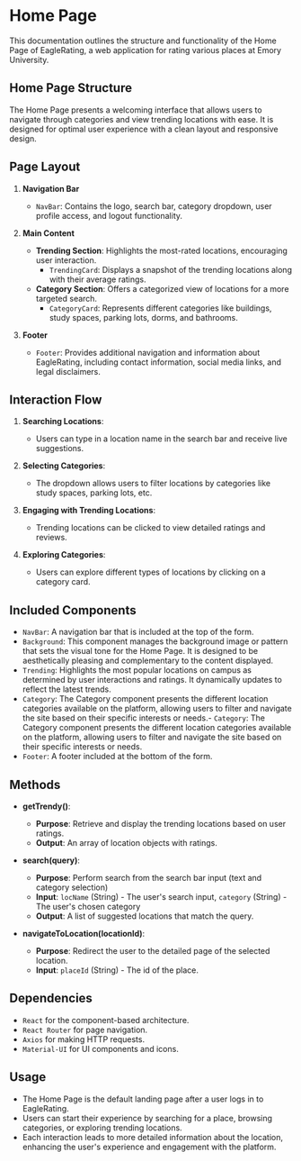 # Home Page

This documentation outlines the structure and functionality of the Home Page of EagleRating, a web application for rating various places at Emory University.

## Home Page Structure

The Home Page presents a welcoming interface that allows users to navigate through categories and view trending locations with ease. It is designed for optimal user experience with a clean layout and responsive design.

## Page Layout

1. **Navigation Bar**
    - `NavBar`: Contains the logo, search bar, category dropdown, user profile access, and logout functionality.

2. **Main Content**
    - **Trending Section**: Highlights the most-rated locations, encouraging user interaction.
        - `TrendingCard`: Displays a snapshot of the trending locations along with their average ratings.
    - **Category Section**: Offers a categorized view of locations for a more targeted search.
        - `CategoryCard`: Represents different categories like buildings, study spaces, parking lots, dorms, and bathrooms.

3. **Footer**
    - `Footer`: Provides additional navigation and information about EagleRating, including contact information, social media links, and legal disclaimers.

## Interaction Flow

1. **Searching Locations**:
    - Users can type in a location name in the search bar and receive live suggestions.

2. **Selecting Categories**:
    - The dropdown allows users to filter locations by categories like study spaces, parking lots, etc.

3. **Engaging with Trending Locations**:
    - Trending locations can be clicked to view detailed ratings and reviews.

4. **Exploring Categories**:
    - Users can explore different types of locations by clicking on a category card.

## Included Components

- `NavBar`: A navigation bar that is included at the top of the form.
- `Background`: This component manages the background image or pattern that sets the visual tone for the Home Page. It is designed to be aesthetically pleasing and complementary to the content displayed.
- `Trending`: Highlights the most popular locations on campus as determined by user interactions and ratings. It dynamically updates to reflect the latest trends.
- `Category`: The Category component presents the different location categories available on the platform, allowing users to filter and navigate the site based on their specific interests or needs.- `Category`: The Category component presents the different location categories available on the platform, allowing users to filter and navigate the site based on their specific interests or needs.
- `Footer`: A footer included at the bottom of the form.

## Methods

- **getTrendy()**:
    - **Purpose**: Retrieve and display the trending locations based on user ratings.
    - **Output**: An array of location objects with ratings.

- **search(query)**:
    - **Purpose**: Perform search from the search bar input (text and category selection)
    - **Input**: `locName` (String) - The user's search input, `category` (String) - The user's chosen category 
    - **Output**: A list of suggested locations that match the query.
  
- **navigateToLocation(locationId)**:
    - **Purpose**: Redirect the user to the detailed page of the selected location.
    - **Input**: `placeId` (String) - The id of the place.

## Dependencies

- `React` for the component-based architecture.
- `React Router` for page navigation.
- `Axios` for making HTTP requests.
- `Material-UI` for UI components and icons.

## Usage

- The Home Page is the default landing page after a user logs in to EagleRating.
- Users can start their experience by searching for a place, browsing categories, or exploring trending locations.
- Each interaction leads to more detailed information about the location, enhancing the user's experience and engagement with the platform.
